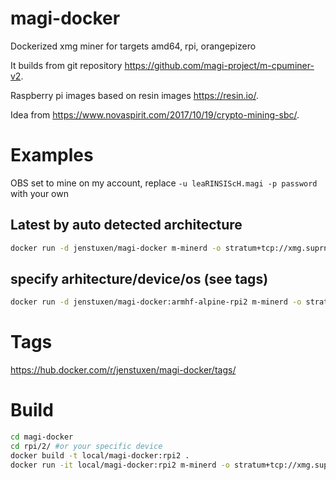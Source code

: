 # magi-docker
Dockerized xmg miner for targets amd64, rpi, orangepizero

It builds from git repository https://github.com/magi-project/m-cpuminer-v2.

Raspberry pi images based on resin images https://resin.io/.

Idea from https://www.novaspirit.com/2017/10/19/crypto-mining-sbc/.

# Examples
OBS set to mine on my account, replace `-u leaRINSIScH.magi -p password` with your own
## Latest by auto detected architecture
```bash
docker run -d jenstuxen/magi-docker m-minerd -o stratum+tcp://xmg.suprnova.cc:7128 -u leaRINSIScH.magi -p password
```
## specify arhitecture/device/os (see tags)
```bash
docker run -d jenstuxen/magi-docker:armhf-alpine-rpi2 m-minerd -o stratum+tcp://xmg.suprnova.cc:7128 -u leaRINSIScH.magi -p password
```

# Tags
https://hub.docker.com/r/jenstuxen/magi-docker/tags/

# Build
```bash
cd magi-docker
cd rpi/2/ #or your specific device
docker build -t local/magi-docker:rpi2 .
docker run -it local/magi-docker:rpi2 m-minerd -o stratum+tcp://xmg.suprnova.cc:7128 -u leaRINSIScH.magi -p password
```
